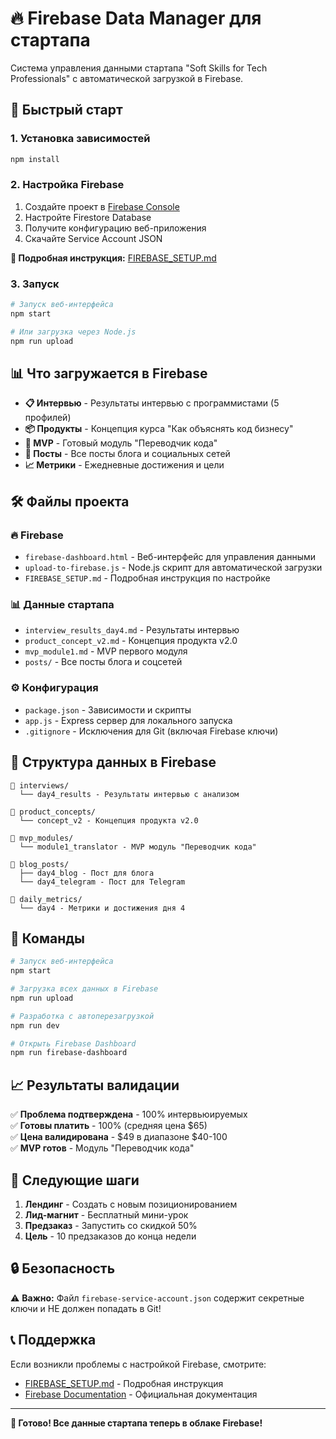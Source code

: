 # 🔥 Firebase Data Manager для стартапа

Система управления данными стартапа "Soft Skills for Tech Professionals" с автоматической загрузкой в Firebase.

## 🚀 Быстрый старт

### 1. Установка зависимостей
```bash
npm install
```

### 2. Настройка Firebase
1. Создайте проект в [Firebase Console](https://console.firebase.google.com/)
2. Настройте Firestore Database
3. Получите конфигурацию веб-приложения
4. Скачайте Service Account JSON

**📖 Подробная инструкция:** [FIREBASE_SETUP.md](./FIREBASE_SETUP.md)

### 3. Запуск
```bash
# Запуск веб-интерфейса
npm start

# Или загрузка через Node.js
npm run upload
```

## 📊 Что загружается в Firebase

- **📋 Интервью** - Результаты интервью с программистами (5 профилей)
- **📦 Продукты** - Концепция курса "Как объяснять код бизнесу" 
- **🎯 MVP** - Готовый модуль "Переводчик кода"
- **📝 Посты** - Все посты блога и социальных сетей
- **📈 Метрики** - Ежедневные достижения и цели

## 🛠️ Файлы проекта

### 🔥 Firebase
- `firebase-dashboard.html` - Веб-интерфейс для управления данными
- `upload-to-firebase.js` - Node.js скрипт для автоматической загрузки
- `FIREBASE_SETUP.md` - Подробная инструкция по настройке

### 📊 Данные стартапа
- `interview_results_day4.md` - Результаты интервью
- `product_concept_v2.md` - Концепция продукта v2.0
- `mvp_module1.md` - MVP первого модуля
- `posts/` - Все посты блога и соцсетей

### ⚙️ Конфигурация
- `package.json` - Зависимости и скрипты
- `app.js` - Express сервер для локального запуска
- `.gitignore` - Исключения для Git (включая Firebase ключи)

## 🎯 Структура данных в Firebase

```
📁 interviews/
  └── day4_results - Результаты интервью с анализом

📁 product_concepts/
  └── concept_v2 - Концепция продукта v2.0

📁 mvp_modules/
  └── module1_translator - MVP модуль "Переводчик кода"

📁 blog_posts/
  ├── day4_blog - Пост для блога
  └── day4_telegram - Пост для Telegram

📁 daily_metrics/
  └── day4 - Метрики и достижения дня 4
```

## 🔧 Команды

```bash
# Запуск веб-интерфейса
npm start

# Загрузка всех данных в Firebase
npm run upload

# Разработка с автоперезагрузкой
npm run dev

# Открыть Firebase Dashboard
npm run firebase-dashboard
```

## 📈 Результаты валидации

✅ **Проблема подтверждена** - 100% интервьюируемых  
✅ **Готовы платить** - 100% (средняя цена $65)  
✅ **Цена валидирована** - $49 в диапазоне $40-100  
✅ **MVP готов** - Модуль "Переводчик кода"  

## 🎯 Следующие шаги

1. **Лендинг** - Создать с новым позиционированием
2. **Лид-магнит** - Бесплатный мини-урок
3. **Предзаказ** - Запустить со скидкой 50%
4. **Цель** - 10 предзаказов до конца недели

## 🔒 Безопасность

⚠️ **Важно:** Файл `firebase-service-account.json` содержит секретные ключи и НЕ должен попадать в Git!

## 📞 Поддержка

Если возникли проблемы с настройкой Firebase, смотрите:
- [FIREBASE_SETUP.md](./FIREBASE_SETUP.md) - Подробная инструкция
- [Firebase Documentation](https://firebase.google.com/docs) - Официальная документация

---

**🎉 Готово! Все данные стартапа теперь в облаке Firebase!** 